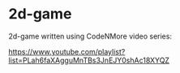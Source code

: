 # 2d-game
2d-game written using CodeNMore video series: 

https://www.youtube.com/playlist?list=PLah6faXAgguMnTBs3JnEJY0shAc18XYQZ
